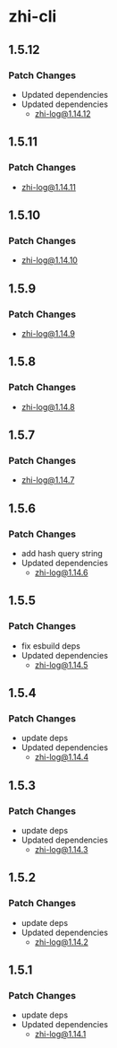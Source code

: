 # zhi-cli

## 1.5.12

### Patch Changes

- Updated dependencies
- Updated dependencies
  - zhi-log@1.14.12

## 1.5.11

### Patch Changes

- zhi-log@1.14.11

## 1.5.10

### Patch Changes

- zhi-log@1.14.10

## 1.5.9

### Patch Changes

- zhi-log@1.14.9

## 1.5.8

### Patch Changes

- zhi-log@1.14.8

## 1.5.7

### Patch Changes

- zhi-log@1.14.7

## 1.5.6

### Patch Changes

- add hash query string
- Updated dependencies
  - zhi-log@1.14.6

## 1.5.5

### Patch Changes

- fix esbuild deps
- Updated dependencies
  - zhi-log@1.14.5

## 1.5.4

### Patch Changes

- update deps
- Updated dependencies
  - zhi-log@1.14.4

## 1.5.3

### Patch Changes

- update deps
- Updated dependencies
  - zhi-log@1.14.3

## 1.5.2

### Patch Changes

- update deps
- Updated dependencies
  - zhi-log@1.14.2

## 1.5.1

### Patch Changes

- update deps
- Updated dependencies
  - zhi-log@1.14.1
